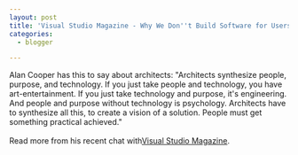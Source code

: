 ```yaml
---
layout: post
title: 'Visual Studio Magazine - Why We Don''t Build Software for Users'
categories:
  - blogger

---
```


Alan Cooper has this to say about architects: "Architects synthesize people, purpose, and technology. If you just take people and technology, you have art-entertainment. If you just take technology and purpose, it's engineering. And people and purpose without technology is psychology. Architects have to synthesize all this, to create a vision of a solution. People must get something practical achieved."
<br />
<br />Read more from his recent chat with<a href="http://www.fawcette.com/vsm/2002_12/online/the/default.asp">Visual Studio Magazine</a>.
